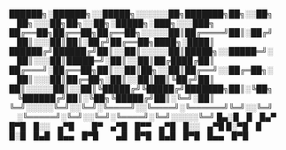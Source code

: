 
██████╗░██████╗░░█████╗░░░░░░██╗███████╗██╗░░██╗  ██╗░░░██╗██╗░░██╗░█████╗░███╗░░░███╗
██╔══██╗██╔══██╗██╔══██╗░░░░░██║██╔════╝██║░██╔╝  ██║░░░██║██║░██╔╝██╔══██╗████╗░████║
██████╔╝██████╔╝██║░░██║░░░░░██║█████╗░░█████═╝░  ██║░░░██║█████═╝░██║░░██║██╔████╔██║
██╔═══╝░██╔══██╗██║░░██║██╗░░██║██╔══╝░░██╔═██╗░  ██║░░░██║██╔═██╗░██║░░██║██║╚██╔╝██║
██║░░░░░██║░░██║╚█████╔╝╚█████╔╝███████╗██║░╚██╗  ╚██████╔╝██║░╚██╗╚█████╔╝██║░╚═╝░██║
╚═╝░░░░░╚═╝░░╚═╝░╚════╝░░╚════╝░╚══════╝╚═╝░░╚═╝  ░╚═════╝░╚═╝░░╚═╝░╚════╝░╚═╝░░░░░╚═╝
█▄░█ █ █▄▀ █▀█ █░░ ▄▀█   █▀ ▄▀█ █▀▀ ▄▀█ █░░ ▄▀█
█░▀█ █ █░█ █▄█ █▄▄ █▀█   ▄█ █▀█ █▄█ █▀█ █▄▄ █▀█
